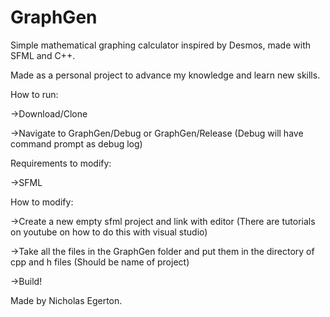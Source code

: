 # GraphGen
Simple mathematical graphing calculator inspired by Desmos, made with SFML and C++.

Made as a personal project to advance my knowledge and learn new skills.

How to run:

->Download/Clone

->Navigate to GraphGen/Debug or GraphGen/Release (Debug will have command prompt as debug log)

Requirements to modify:

->SFML

How to modify:

->Create a new empty sfml project and link with editor (There are tutorials on youtube on how to do this with visual studio)

->Take all the files in the GraphGen folder and put them in the directory of cpp and h files (Should be name of project)

->Build!

Made by Nicholas Egerton.
